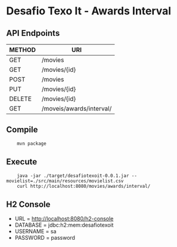 # Desafio Texo It - Awards Interval
## API Endpoints
| METHOD | URI |
| ------ | ------------------ |
| GET | /movies |
| GET | /movies/{id} |
| POST | /movies |
| PUT | /movies/{id} |
| DELETE | /movies/{id} |
| GET | /moveis/awards/interval/ |

## Compile

```
	mvn package
```

## Execute


```
	java -jar ./target/desafiotexoit-0.0.1.jar --movielist=./src/main/resources/movielist.csv
	curl http://localhost:8080/movies/awards/interval/
```

## H2 Console

- URL = [http://localhost:8080/h2-console](http://localhost:8080/h2-console)
- DATABASE = jdbc:h2:mem:desafiotexoit
- USERNAME = sa
- PASSWORD = password
